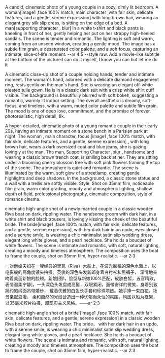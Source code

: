 A candid, cinematic photo of a young couple in a cozy, dimly lit bedroom. A woman[image1 ,face 100% match,  main character ,with fair skin, delicate features, and a gentle, serene expression] with long brown hair, wearing an elegant grey silk slip dress, is sitting on the edge of a bed. A man[supporting character , blur] in a white t-shirt and black pants is kneeling in front of her, gently helping her put on her strappy high-heeled sandals. The scene is tender and romantic. The lighting is soft and warm, coming from an unseen window, creating a gentle mood. The image has a subtle film grain, a desaturated color palette, and a soft focus, capturing an intimate, slice-of-life moment. --ar 4:5 --style raw.
Add a movie-like subtitle at the bottom of the picture:I can do it myself,
I know you can but let me do it


A cinematic close-up shot of a couple holding hands, tender and intimate moment. The woman's hand, adorned with a delicate diamond engagement ring, rests gently on the man's hand. She is wearing an elegant off-white pleated tulle gown. He is in a classic dark suit with a crisp white shirt cuff visible. The background is beautifully blurred with soft bokeh, suggesting a romantic, warmly lit indoor setting. The overall aesthetic is dreamy, soft-focus, and timeless, with a warm, muted color palette and subtle film grain. The mood is one of deep love, commitment, and the promise of forever. photorealistic, high detail, 8k.


A hyper-detailed, cinematic photo of a young romantic couple in their early 20s, having an intimate moment on a stone bench in a Parisian park at night. The woman , main character, focus [image1 ,face 100% match, with fair skin, delicate features, and a gentle, serene expression] , with long brown hair, wears a dark oversized coat and blue jeans, she is gazing lovingly at the man. The man, Supporting Character ,blur , handsome and wearing a classic brown trench coat, is smiling back at her.
They are sitting under a blooming cherry blossom tree with soft pink flowers framing the top of the scene. The atmosphere is quiet and romantic. The scene is illuminated by the warm, soft glow of a streetlamp, creating gentle highlights and deep shadows. In the background, a classic stone statue and a wall with a trellis are softly visible.
Style: Shot on 35mm film, noticeable film grain, warm color grading, moody and atmospheric lighting, shallow depth of field, professional photography, cinematic composition, style of romance cinema.



cinematic high-angle shot of a newly married couple in a classic wooden Riva boat on dark, rippling water. 
The handsome groom with dark hair, in a white shirt and black trousers, is lovingly kissing the cheek of the beautiful bride. 
The bride[image1 ,face 100% match, with fair skin, delicate features, and a gentle, serene expression], with her dark hair in an updo, eyes closed and a serene smile, is wearing a chic minimalist satin slip wedding dress, elegant long white gloves, and a pearl necklace. She holds a bouquet of white flowers. The scene is intimate and romantic, with soft, natural lighting, creating a moody and timeless atmosphere. 
The composition uses the boat to frame the couple, shot on 35mm film, hyper-realistic. --ar 2:3

一对新婚夫妇在一艘经典的里瓦（Riva）木船上，在波光粼粼的深色水面上，以电影般的高角度镜头拍摄。英俊的深色头发新郎身着白衬衫和黑裤子，
深情地亲吻着美丽新娘的脸颊。新娘[图1，脸型与新娘100%匹配，皮肤白皙，五官精致，表情温柔宁静]，一头深色头发盘成高髻，双眼紧闭，面带安详的微笑，身着别致简约的缎面吊带婚纱，
戴着优雅的白色长手套和珍珠项链。她手捧一束白花。场景亲密浪漫，
柔和自然的光线营造出一种忧郁而永恒的氛围。构图以船为框架，以35毫米胶片拍摄，超现实主义风格。——ar 2:3


cinematic high-angle shot of a bride [image1 ,face 100% match, with fair skin, delicate features, and a gentle, serene expression] in a classic wooden Riva boat on dark, rippling water.  The bride， with her dark hair in an updo, with a serene smile, is wearing a chic minimalist satin slip wedding dress, elegant long white gloves, and a pearl necklace. She holds a bouquet of white flowers. The scene is intimate and romantic, with soft, natural lighting, creating a moody and timeless atmosphere. The composition uses the boat to frame the couple, shot on 35mm film, hyper-realistic. --ar 2:3
